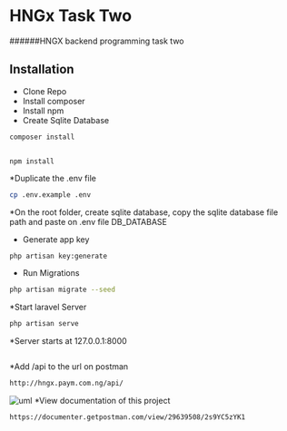 
# HNGx Task Two
######HNGX backend programming task two


## Installation
* Clone Repo
* Install composer
* Install npm
* Create Sqlite Database

```bash
composer install
```
```bash![uml](https://github.com/success2202/HNG-Task-Two/assets/75064203/ea9cea96-417d-4f9b-955e-bcd18eab1a15)

npm install
```
*Duplicate the .env file

```bash
cp .env.example .env
```

*On the root folder, create sqlite database, copy the sqlite database file path and paste on .env file DB_DATABASE


* Generate app key

```bash
php artisan key:generate
```

* Run Migrations

```bash
php artisan migrate --seed
```
*Start laravel Server 
```bash
php artisan serve
```
*Server starts at 127.0.0.1:8000 
```bash

```
*Add /api to the url on postman 

```bash
http://hngx.paym.com.ng/api/
```

![uml](https://github.com/success2202/HNG-Task-Two/assets/75064203/ceff801a-6449-42b1-b960-cb76ae21d77b)
*View documentation of this project 
```bash
https://documenter.getpostman.com/view/29639508/2s9YC5zYK1
```
[comment]: <> (Check the docs [here]&#40;https://documenter.getpostman.com/view/7185838/TVetaR6x&#41;)
